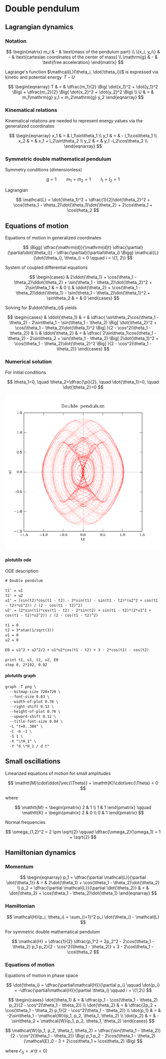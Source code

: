 # Double pendulum

## Lagrangian dynamics

### Notation

$$
\begin{matrix}
m_i & - & \text{mass of the pendulum part} \\
\{x_i, y_i\} & - & \text{cartesian coordinates of the center of mass} \\
\mathrm{g} & - & \text{free acceleration}
\end{matrix}
$$

Lagrange's function $\mathcal{L}(\theta_i, \dot{\theta_i})$ is expressed via kinetic and potential energy $\,T - U$
 
$$
\begin{eqnarray}
T & = &
  \dfrac{m_1}{2} \Big( \dot{x_1}^2 + \dot{y_1}^2 \Big) +
  \dfrac{m_2}{2} \Big( \dot{x_2}^2 + \dot{y_2}^2 \Big) \\
U & = & m_1\mathrm{g} y_1 + m_2\mathrm{g} y_2
\end{eqnarray}
$$

### Kinematical relations

Kinematical relations are needed to represent energy values via the generalized coordinates

$$
\begin{eqnarray}
x_1 & = & l_1\sin\theta_1 \\
y_1 & = & - l_1\cos\theta_1 \\
x_2 & = & x_1 + l_2\sin\theta_2 \\
y_2 & = & y_1 -l_2\cos\theta_2 \\
\end{eqnarray}
$$

### Symmetric double mathematical pendulum

Symmetry conditions (dimensionless)

$$
\mathrm{g} = 1
\qquad
m_1 = m_2 = 1
\qquad
l_1 = l_2 = 1
$$

Lagrangian

$$
\mathcal{L} = \dot{\theta_1}^2 + \dfrac{1}{2}\dot{\theta_2}^2 + \cos(\theta_1 - \theta_2)\dot{\theta_1}\dot{\theta_2} + 2\cos\theta_1 + \cos\theta_2
$$

## Equations of motion

Equations of motion in generalized coordinates

$$
\Bigg(
  \dfrac{\mathrm{d}}{\mathrm{d}t} \dfrac{\partial}{\partial\dot{\theta_i}}  - \dfrac{\partial}{\partial\theta_i}
\Bigg)
\mathcal{L}(\dot{\theta_i}, \theta_i) = 0
\qquad
i = \{1, 2\}
$$

System of coupled differential equations

$$
\begin{cases}
& 
  2\ddot{\theta_1} +
  \cos(\theta_1 - \theta_2)\ddot{\theta_2} +
  \sin(\theta_1 - \theta_2)\dot{\theta_2}^2 +
  2\sin\theta_1 & = & 0
\\
& 
  \ddot{\theta_2} +
  \cos(\theta_1 - \theta_2)\ddot{\theta_1} -
  \sin(\theta_1 - \theta_2)\dot{\theta_1}^2 +
  \sin\theta_2 & = & 0
\end{cases}
$$

Solving for $\ddot{\theta_i}$ yields

$$
\begin{cases}
& \ddot{\theta_1} & = & \dfrac{
  \sin\theta_2\cos(\theta_1 - \theta_2) -
  2\sin\theta_1 -
  \sin(\theta_1 - \theta_2)
    \Big[ \dot{\theta_2}^2 + \cos(\theta_1 - \theta_2)\dot{\theta_1}^2 \Big]
}{2 - \cos^2(\theta_1 - \theta_2)} & \\
& \ddot{\theta_2} & = & \dfrac{
  2\sin\theta_1\cos(\theta_1 - \theta_2) -
  2\sin\theta_2 +
  \sin(\theta_1 - \theta_2)
    \Big[ 2\dot{\theta_1}^2 + \cos(\theta_1 - \theta_2)\dot{\theta_2}^2 \Big]
}{2 - \cos^2(\theta_1 - \theta_2)}
\end{cases}
$$

### Numerical solution

For initial conditions

$$
\theta_1=0, \quad \theta_2=\dfrac{\pi}{2}, \quad \dot{\theta_1}=0, \quad \dot{\theta_2}=0
$$

![dpendulum-numeric-solution](plotutils/orbit.png)

#### plotutils ode

ODE description

```
# Double pendulum

t1' = u1
t2' = u2
u1' = (sin(t2)*cos(t1 - t2) - 2*sin(t1) - sin(t1 - t2)*(u2^2 + cos(t1 - t2)*u1^2)) / (2 - cos(t1 - t2)^2)
u2' = (2*sin(t1)*cos(t1 - t2) - 2*sin(t2) + sin(t1 - t2)*(2*u1^2 + cos(t1 - t2)*u2^2)) / (2 - cos(t1 - t2)^2)

t1 = 0
t2 = 3*atan(1/sqrt(3))
u1 = 0
u2 = 0

E0 = u1^2 + u2^2/2 + u1*u2*cos(t1 - t2) + 3 - 2*cos(t1) - cos(t2)

print t1, u1, t2, u2, E0
step 0, 2*192, 0.02
```

#### plotutils graph

```shell
graph -T png \
  --bitmap-size 720x720 \
  --font-size 0.03 \
  --width-of-plot 0.76 \
  --right-shift 0.12 \
  --height-of-plot 0.76 \
  --upward-shift 0.12 \
  --title-font-size 0.04 \
  -L "t=0..384" \
  -C -m -1 \
  -S 1 \
  -X "\*H_1" \
  -Y "d \*H_1 / d t"
```

## Small oscillations

Linearized equations of motion for small amplitudes

$$
\mathtt{M}\cdot\ddot{\vec{\Theta}} + \mathtt{K}\cdot\vec{\Theta} = 0
$$

where

$$
\mathtt{M} = 
\begin{pmatrix}
2 & 1 \\
1 & 1
\end{pmatrix}
\qquad
\mathtt{K} = 
\begin{pmatrix}
2 & 0 \\
0 & 1
\end{pmatrix}
$$

Normal frequencies

$$
\omega_{1,2}^2 = 2 \pm \sqrt{2}
\qquad
\dfrac{\omega_2}{\omega_1} = 1 + \sqrt{2}
$$

## Hamiltonian dynamics

### Momentum

$$
\begin{eqnarray}
p_1 = \dfrac{\partial \mathcal{L}}{\partial \dot{\theta_1}} & = & 
  2\dot{\theta_1} + \cos(\theta_1 - \theta_2)\dot{\theta_2} \\
p_2 = \dfrac{\partial \mathcal{L}}{\partial \dot{\theta_2}} & = &
  \dot{\theta_2} + \cos(\theta_1 - \theta_2)\dot{\theta_1}
\end{eqnarray}
$$

### Hamiltonian

$$
\mathcal{H}(p_i, \theta_i) = \sum_{i=1}^2 p_i \dot{\theta_i} - \mathcal{L}
$$

For symmetric double mathematical pendulum

$$
\mathcal{H} = \dfrac{1}{2} \dfrac{p_1^2 + 2p_2^2 - 2\cos(\theta_1 - \theta_2) p_1 p_2}{2 - \cos^2(\theta_1 - \theta_2)} + 3 - 2\cos\theta_1 - \cos\theta_2
$$

### Equations of motion

Equations of motion in phase space

$$
\dot{\theta_i} = \dfrac{\partial\mathcal{H}}{\partial p_i} \qquad
\dot{p_i} = -\dfrac{\partial\mathcal{H}}{\partial \theta_i} \qquad
i = \{1,2\}
$$

$$
\begin{cases}
\dot{\theta_1} & = & \dfrac{p_1 - \cos(\theta_1 - \theta_2) p_2}{2 - \cos^2(\theta_1 - \theta_2)} \\
\dot{\theta_2} & = & \dfrac{2p_2 + \cos(\theta_1 - \theta_2) p_1}{2 - \cos^2(\theta_1 - \theta_2)} \\
\dot{p_1} & = & -2\sin\theta_1 - \mathcal{W}(p_1, p_2, \theta_1, \theta_2) \\
\dot{p_2} & = & -\sin\theta_2 + \mathcal{W}(p_1, p_2, \theta_1, \theta_2)
\end{cases}
$$

$$
\mathcal{W}(p_1, p_2, \theta_1, \theta_2) = \dfrac{\sin(\theta_1 - \theta_2)}{2 - \cos^2(\theta_1 - \theta_2)}
\Big(
p_1 p_2 - 2\cos(\theta_1 - \theta_2)(\mathcal{E}_0 - 3 + 2\cos\theta_1 + \cos\theta_2)
\Big)
$$

where $\mathcal{E}_0 = \mathcal{H}(t = 0)$
